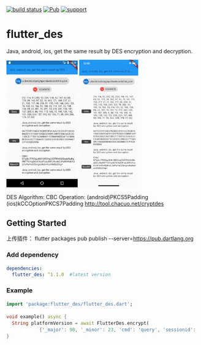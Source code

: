 [![build status](https://travis-ci.org/OctMon/flutter_des.svg?style=flat-square)](https://travis-ci.org/OctMon/flutter_des)
[![Pub](https://img.shields.io/pub/v/flutter_des.svg?style=flat-square)](https://pub.dartlang.org/packages/flutter_des)
[![support](https://img.shields.io/badge/platform-flutter-ff69b4.svg?style=flat-square)](https://github.com/OctMon/flutter_des)

# flutter_des

Java, android, ios, get the same result by DES encryption and decryption.

<div >
  <p>
    <img src="https://github.com/OctMon/flutter_des/blob/assets/android.png?raw=true" width = 37% />
    <img src="https://github.com/OctMon/flutter_des/blob/assets/ios.png?raw=true" width = 30.5% />
  </>
</div>

DES
Algorithm: CBC
Operation: (android)PKCS5Padding (ios)kCCOptionPKCS7Padding
http://tool.chacuo.net/cryptdes

## Getting Started
上传插件：
flutter packages pub publish --server=https://pub.dartlang.org

### Add dependency

```yaml
dependencies:
  flutter_des: ^1.1.0  #latest version
```

### Example

```dart
import 'package:flutter_des/flutter_des.dart';

void example() async {
  String platformVersion = await FlutterDes.encrypt(
            {'_major': 98, '_minor': 23, 'cmd': 'query', 'sessionid': '7D2907E8DF8E6A200CF985ED6AB5536D', 'count': 2});
}
```
